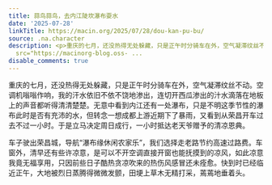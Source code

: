 ```yaml
---
title: 蒜鸟蒜鸟，去内江陡坎瀑布耍水
date: '2025-07-28'
linkTitle: https://macin.org/2025/07/28/dou-kan-pu-bu/
source: .na.character
description: <p>重庆的七月，还没热得无处躲藏，只是正午时分骑车在外，空气凝滞纹丝不动。空调机嗡嗡作响，我的汗水依旧不依不饶地渗出，连切开西瓜渗出的汁水滴落在地板上的声音都听得清清楚楚。无意中看到内江还有一处瀑布，只是不明这季节性的瀑布此时是否有充沛的水，但转念一想成都上游近期下了暴雨，又看到从荣昌开车过去不过一小时。于是立马决定周日成行，一小时抵达老天爷赠予的清凉恩典。</p><p>车子驶出荣昌城，导航“瀑布缘休闲农家乐”，我们选择走老路节约高速过路费。车窗外，清早还有些许凉意，是可以不开空调直接开窗也能抚摸到的凉风，如此凉意我竟无福享用，只因前些日子酷热贪凉吹来的热伤风感冒还未痊愈。快到时已经临近正午，大地被烈日蒸腾得微微发颤，田埂上草木无精打采，蔫蔫地垂着头。</p><p><img
  src="https://macinorg-blog.oss- ...
disable_comments: true
---
```

<p>重庆的七月，还没热得无处躲藏，只是正午时分骑车在外，空气凝滞纹丝不动。空调机嗡嗡作响，我的汗水依旧不依不饶地渗出，连切开西瓜渗出的汁水滴落在地板上的声音都听得清清楚楚。无意中看到内江还有一处瀑布，只是不明这季节性的瀑布此时是否有充沛的水，但转念一想成都上游近期下了暴雨，又看到从荣昌开车过去不过一小时。于是立马决定周日成行，一小时抵达老天爷赠予的清凉恩典。</p><p>车子驶出荣昌城，导航“瀑布缘休闲农家乐”，我们选择走老路节约高速过路费。车窗外，清早还有些许凉意，是可以不开空调直接开窗也能抚摸到的凉风，如此凉意我竟无福享用，只因前些日子酷热贪凉吹来的热伤风感冒还未痊愈。快到时已经临近正午，大地被烈日蒸腾得微微发颤，田埂上草木无精打采，蔫蔫地垂着头。</p><p><img src="https://macinorg-blog.oss- ...